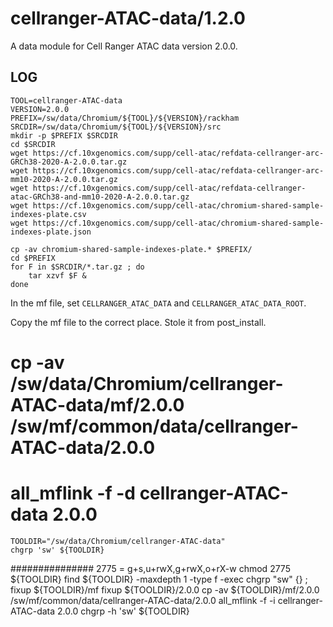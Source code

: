 cellranger-ATAC-data/1.2.0
==========================

A data module for Cell Ranger ATAC data version 2.0.0.

LOG
---
    TOOL=cellranger-ATAC-data
    VERSION=2.0.0
    PREFIX=/sw/data/Chromium/${TOOL}/${VERSION}/rackham
    SRCDIR=/sw/data/Chromium/${TOOL}/${VERSION}/src
    mkdir -p $PREFIX $SRCDIR
    cd $SRCDIR
    wget https://cf.10xgenomics.com/supp/cell-atac/refdata-cellranger-arc-GRCh38-2020-A-2.0.0.tar.gz
    wget https://cf.10xgenomics.com/supp/cell-atac/refdata-cellranger-arc-mm10-2020-A-2.0.0.tar.gz
    wget https://cf.10xgenomics.com/supp/cell-atac/refdata-cellranger-atac-GRCh38-and-mm10-2020-A-2.0.0.tar.gz
    wget https://cf.10xgenomics.com/supp/cell-atac/chromium-shared-sample-indexes-plate.csv
    wget https://cf.10xgenomics.com/supp/cell-atac/chromium-shared-sample-indexes-plate.json

    cp -av chromium-shared-sample-indexes-plate.* $PREFIX/
    cd $PREFIX
    for F in $SRCDIR/*.tar.gz ; do
        tar xzvf $F &
    done
In the mf file, set `CELLRANGER_ATAC_DATA` and `CELLRANGER_ATAC_DATA_ROOT`.

Copy the mf file to the correct place. Stole it from post_install.
#    cp -av /sw/data/Chromium/cellranger-ATAC-data/mf/2.0.0 /sw/mf/common/data/cellranger-ATAC-data/2.0.0
#    all_mflink -f -d cellranger-ATAC-data 2.0.0

    TOOLDIR="/sw/data/Chromium/cellranger-ATAC-data"
    chgrp 'sw' ${TOOLDIR}  
############### 2775 = g+s,u+rwX,g+rwX,o+rX-w
    chmod 2775 ${TOOLDIR}
    find ${TOOLDIR} -maxdepth 1 -type f -exec chgrp "sw" {} \;
    fixup ${TOOLDIR}/mf
    fixup ${TOOLDIR}/2.0.0 
    cp -av ${TOOLDIR}/mf/2.0.0 /sw/mf/common/data/cellranger-ATAC-data/2.0.0
    all_mflink -f -i cellranger-ATAC-data 2.0.0 
    chgrp -h 'sw' ${TOOLDIR}


